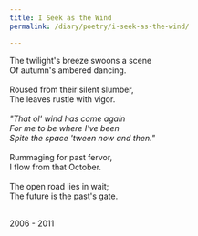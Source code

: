 ```yaml
---
title: I Seek as the Wind
permalink: /diary/poetry/i-seek-as-the-wind/

---
```

<div class="poetry">

The twilight's breeze swoons a scene<br/>
Of autumn's ambered dancing.<br/>
<br/>
Roused from their silent slumber,<br/>
The leaves rustle with vigor.<br/>
<br/>
<em>&quot;That ol' wind has come again<br/>
For me to be where I've been<br/>
Spite the space 'tween now and then.&quot;</em><br/>
<br/>
Rummaging for past fervor,<br/>
I flow from that October.<br/>
<br/>
The open road lies in wait;<br/>
The future is the past's gate.<br/>
<br/>

<div class="poetry_date">2006 - 2011</div>




</div>
